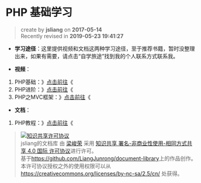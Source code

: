 PHP 基础学习
===

> create by **jsliang** on **2017-05-14**  
> Recently revised in **2019-05-23 19:41:27**

* **学习途径**：这里提供视频和文档这两种学习途径，至于推荐书籍，暂时没整理出来，如果有需要，请点击“自学旅途”找到我的个人联系方式联系我。

* **视频**：

1. PHP基础：》[点击前往](http://www.imooc.com/learn/54)《
2. PHP进阶：》[点击前往](http://www.imooc.com/learn/26)《
3. PHP之MVC框架：》[点击前往](http://www.imooc.com/learn/69)《

* **文档**：

1. PHP教程：》[点击前往](http://www.runoob.com/php/php-tutorial.html)《

> <a rel="license" href="http://creativecommons.org/licenses/by-nc-sa/4.0/"><img alt="知识共享许可协议" style="border-width:0" src="https://i.creativecommons.org/l/by-nc-sa/4.0/88x31.png" /></a><br /><span xmlns:dct="http://purl.org/dc/terms/" property="dct:title">jsliang的文档库</span> 由 <a xmlns:cc="http://creativecommons.org/ns#" href="https://github.com/LiangJunrong/document-library" property="cc:attributionName" rel="cc:attributionURL">梁峻荣</a> 采用 <a rel="license" href="http://creativecommons.org/licenses/by-nc-sa/4.0/">知识共享 署名-非商业性使用-相同方式共享 4.0 国际 许可协议</a>进行许可。<br />基于<a xmlns:dct="http://purl.org/dc/terms/" href="https://github.com/LiangJunrong/document-library" rel="dct:source">https://github.com/LiangJunrong/document-library</a>上的作品创作。<br />本许可协议授权之外的使用权限可以从 <a xmlns:cc="http://creativecommons.org/ns#" href="https://creativecommons.org/licenses/by-nc-sa/2.5/cn/" rel="cc:morePermissions">https://creativecommons.org/licenses/by-nc-sa/2.5/cn/</a> 处获得。